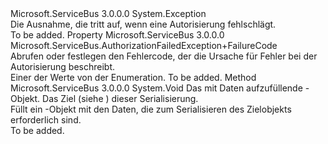 <Type Name="AuthorizationFailedException" FullName="Microsoft.ServiceBus.AuthorizationFailedException">
  <TypeSignature Language="C#" Value="public class AuthorizationFailedException : Exception" />
  <TypeSignature Language="ILAsm" Value=".class public auto ansi serializable beforefieldinit AuthorizationFailedException extends System.Exception" />
  <TypeSignature Language="DocId" Value="T:Microsoft.ServiceBus.AuthorizationFailedException" />
  <TypeSignature Language="VB.NET" Value="Public Class AuthorizationFailedException&#xA;Inherits Exception" />
  <TypeSignature Language="F#" Value="type AuthorizationFailedException = class&#xA;    inherit Exception" />
  <AssemblyInfo>
    <AssemblyName>Microsoft.ServiceBus</AssemblyName>
    <AssemblyVersion>3.0.0.0</AssemblyVersion>
  </AssemblyInfo>
  <Base>
    <BaseTypeName>System.Exception</BaseTypeName>
  </Base>
  <Interfaces />
  <Docs>
    <summary>Die Ausnahme, die tritt auf, wenn eine Autorisierung fehlschlägt. </summary>
    <remarks>To be added.</remarks>
  </Docs>
  <Members>
    <Member MemberName="ErrorCode">
      <MemberSignature Language="C#" Value="public Microsoft.ServiceBus.AuthorizationFailedException.FailureCode ErrorCode { get; }" />
      <MemberSignature Language="ILAsm" Value=".property instance valuetype Microsoft.ServiceBus.AuthorizationFailedException/FailureCode ErrorCode" />
      <MemberSignature Language="DocId" Value="P:Microsoft.ServiceBus.AuthorizationFailedException.ErrorCode" />
      <MemberSignature Language="VB.NET" Value="Public ReadOnly Property ErrorCode As AuthorizationFailedException.FailureCode" />
      <MemberSignature Language="F#" Value="member this.ErrorCode : Microsoft.ServiceBus.AuthorizationFailedException.FailureCode" Usage="Microsoft.ServiceBus.AuthorizationFailedException.ErrorCode" />
      <MemberType>Property</MemberType>
      <AssemblyInfo>
        <AssemblyName>Microsoft.ServiceBus</AssemblyName>
        <AssemblyVersion>3.0.0.0</AssemblyVersion>
      </AssemblyInfo>
      <ReturnValue>
        <ReturnType>Microsoft.ServiceBus.AuthorizationFailedException+FailureCode</ReturnType>
      </ReturnValue>
      <Docs>
        <summary>Abrufen oder festlegen den Fehlercode, der die Ursache für Fehler bei der Autorisierung beschreibt.</summary>
        <value>Einer der Werte von der<see cref="T:Microsoft.ServiceBus.AuthorizationFailedException.FailureCode" /> Enumeration.</value>
        <remarks>To be added.</remarks>
      </Docs>
    </Member>
    <Member MemberName="GetObjectData">
      <MemberSignature Language="C#" Value="public override void GetObjectData (System.Runtime.Serialization.SerializationInfo info, System.Runtime.Serialization.StreamingContext context);" />
      <MemberSignature Language="ILAsm" Value=".method public hidebysig virtual instance void GetObjectData(class System.Runtime.Serialization.SerializationInfo info, valuetype System.Runtime.Serialization.StreamingContext context) cil managed" />
      <MemberSignature Language="DocId" Value="M:Microsoft.ServiceBus.AuthorizationFailedException.GetObjectData(System.Runtime.Serialization.SerializationInfo,System.Runtime.Serialization.StreamingContext)" />
      <MemberSignature Language="VB.NET" Value="Public Overrides Sub GetObjectData (info As SerializationInfo, context As StreamingContext)" />
      <MemberSignature Language="F#" Value="override this.GetObjectData : System.Runtime.Serialization.SerializationInfo * System.Runtime.Serialization.StreamingContext -&gt; unit" Usage="authorizationFailedException.GetObjectData (info, context)" />
      <MemberType>Method</MemberType>
      <AssemblyInfo>
        <AssemblyName>Microsoft.ServiceBus</AssemblyName>
        <AssemblyVersion>3.0.0.0</AssemblyVersion>
      </AssemblyInfo>
      <ReturnValue>
        <ReturnType>System.Void</ReturnType>
      </ReturnValue>
      <Parameters>
        <Parameter Name="info" Type="System.Runtime.Serialization.SerializationInfo" />
        <Parameter Name="context" Type="System.Runtime.Serialization.StreamingContext" />
      </Parameters>
      <Docs>
        <param name="info">Das mit Daten aufzufüllende <see cref="T:System.Runtime.Serialization.SerializationInfo" />-Objekt.</param>
        <param name="context">Das Ziel (siehe <see cref="T:System.Runtime.Serialization.StreamingContext" />) dieser Serialisierung.</param>
        <summary>Füllt ein <see cref="T:System.Runtime.Serialization.SerializationInfo" />-Objekt mit den Daten, die zum Serialisieren des Zielobjekts erforderlich sind.</summary>
        <remarks>To be added.</remarks>
      </Docs>
    </Member>
  </Members>
</Type>